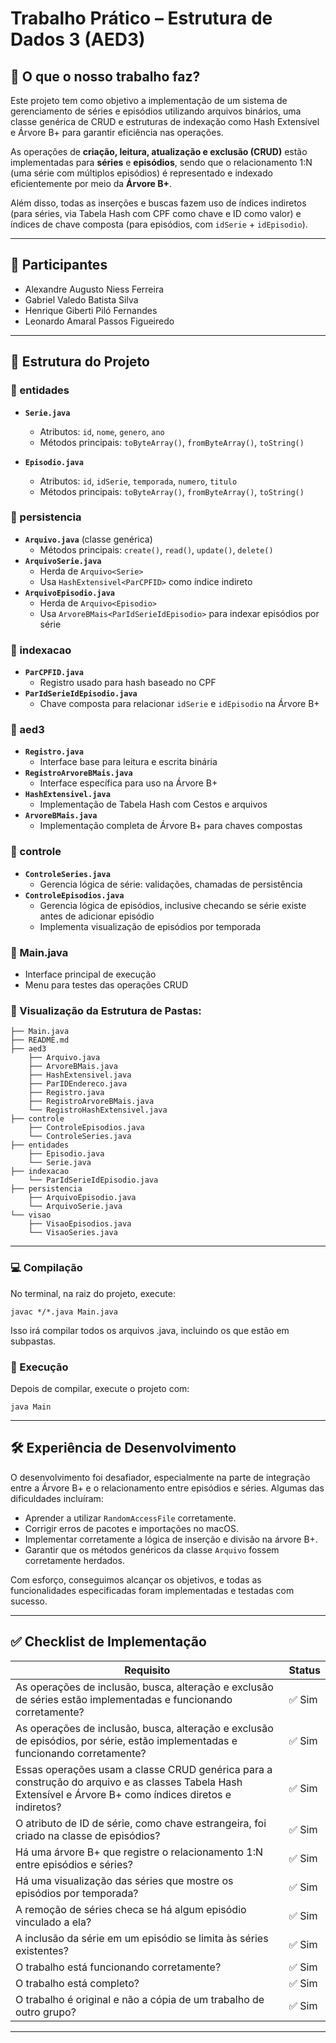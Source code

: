 # Trabalho Prático – Estrutura de Dados 3 (AED3)

## 🧠 O que o nosso trabalho faz?

Este projeto tem como objetivo a implementação de um sistema de gerenciamento de séries e episódios utilizando arquivos binários, uma classe genérica de CRUD e estruturas de indexação como Hash Extensível e Árvore B+ para garantir eficiência nas operações.

As operações de **criação, leitura, atualização e exclusão (CRUD)** estão implementadas para **séries** e **episódios**, sendo que o relacionamento 1:N (uma série com múltiplos episódios) é representado e indexado eficientemente por meio da **Árvore B+**.

Além disso, todas as inserções e buscas fazem uso de índices indiretos (para séries, via Tabela Hash com CPF como chave e ID como valor) e índices de chave composta (para episódios, com `idSerie` + `idEpisodio`).

---

## 👥 Participantes

- Alexandre Augusto Niess Ferreira
- Gabriel Valedo Batista Silva
- Henrique Giberti Piló Fernandes
- Leonardo Amaral Passos Figueiredo

---

## 🧱 Estrutura do Projeto

### 📁 entidades

- **`Serie.java`**

  - Atributos: `id`, `nome`, `genero`, `ano`
  - Métodos principais: `toByteArray()`, `fromByteArray()`, `toString()`

- **`Episodio.java`**
  - Atributos: `id`, `idSerie`, `temporada`, `numero`, `titulo`
  - Métodos principais: `toByteArray()`, `fromByteArray()`, `toString()`

### 📁 persistencia

- **`Arquivo.java`** (classe genérica)
  - Métodos principais: `create()`, `read()`, `update()`, `delete()`
- **`ArquivoSerie.java`**
  - Herda de `Arquivo<Serie>`
  - Usa `HashExtensivel<ParCPFID>` como índice indireto
- **`ArquivoEpisodio.java`**
  - Herda de `Arquivo<Episodio>`
  - Usa `ArvoreBMais<ParIdSerieIdEpisodio>` para indexar episódios por série

### 📁 indexacao

- **`ParCPFID.java`**
  - Registro usado para hash baseado no CPF
- **`ParIdSerieIdEpisodio.java`**
  - Chave composta para relacionar `idSerie` e `idEpisodio` na Árvore B+

### 📁 aed3

- **`Registro.java`**
  - Interface base para leitura e escrita binária
- **`RegistroArvoreBMais.java`**
  - Interface específica para uso na Árvore B+
- **`HashExtensivel.java`**
  - Implementação de Tabela Hash com Cestos e arquivos
- **`ArvoreBMais.java`**
  - Implementação completa de Árvore B+ para chaves compostas

### 📁 controle

- **`ControleSeries.java`**
  - Gerencia lógica de série: validações, chamadas de persistência
- **`ControleEpisodios.java`**
  - Gerencia lógica de episódios, inclusive checando se série existe antes de adicionar episódio
  - Implementa visualização de episódios por temporada

### 📄 Main.java

- Interface principal de execução
- Menu para testes das operações CRUD

### 📄 Visualização da Estrutura de Pastas:

```
├── Main.java
├── README.md
├── aed3
    ├── Arquivo.java
    ├── ArvoreBMais.java
    ├── HashExtensivel.java
    ├── ParIDEndereco.java
    ├── Registro.java
    ├── RegistroArvoreBMais.java
    └── RegistroHashExtensivel.java
├── controle
    ├── ControleEpisodios.java
    └── ControleSeries.java
├── entidades
    ├── Episodio.java
    └── Serie.java
├── indexacao
    └── ParIdSerieIdEpisodio.java
├── persistencia
    ├── ArquivoEpisodio.java
    └── ArquivoSerie.java
└── visao
    ├── VisaoEpisodios.java
    └── VisaoSeries.java
```

---

### 💻 Compilação

No terminal, na raiz do projeto, execute:

```
javac */*.java Main.java
```

Isso irá compilar todos os arquivos .java, incluindo os que estão em subpastas.

### 🚀 Execução
Depois de compilar, execute o projeto com:

```
java Main
```

---

## 🛠️ Experiência de Desenvolvimento

O desenvolvimento foi desafiador, especialmente na parte de integração entre a Árvore B+ e o relacionamento entre episódios e séries. Algumas das dificuldades incluíram:

- Aprender a utilizar `RandomAccessFile` corretamente.
- Corrigir erros de pacotes e importações no macOS.
- Implementar corretamente a lógica de inserção e divisão na árvore B+.
- Garantir que os métodos genéricos da classe `Arquivo` fossem corretamente herdados.

Com esforço, conseguimos alcançar os objetivos, e todas as funcionalidades especificadas foram implementadas e testadas com sucesso.

---

## ✅ Checklist de Implementação

| Requisito                                                                                                                                                  | Status |
| ---------------------------------------------------------------------------------------------------------------------------------------------------------- | ------ |
| As operações de inclusão, busca, alteração e exclusão de séries estão implementadas e funcionando corretamente?                                            | ✅ Sim |
| As operações de inclusão, busca, alteração e exclusão de episódios, por série, estão implementadas e funcionando corretamente?                             | ✅ Sim |
| Essas operações usam a classe CRUD genérica para a construção do arquivo e as classes Tabela Hash Extensível e Árvore B+ como índices diretos e indiretos? | ✅ Sim |
| O atributo de ID de série, como chave estrangeira, foi criado na classe de episódios?                                                                      | ✅ Sim |
| Há uma árvore B+ que registre o relacionamento 1:N entre episódios e séries?                                                                               | ✅ Sim |
| Há uma visualização das séries que mostre os episódios por temporada?                                                                                      | ✅ Sim |
| A remoção de séries checa se há algum episódio vinculado a ela?                                                                                            | ✅ Sim |
| A inclusão da série em um episódio se limita às séries existentes?                                                                                         | ✅ Sim |
| O trabalho está funcionando corretamente?                                                                                                                  | ✅ Sim |
| O trabalho está completo?                                                                                                                                  | ✅ Sim |
| O trabalho é original e não a cópia de um trabalho de outro grupo?                                                                                         | ✅ Sim |

---

